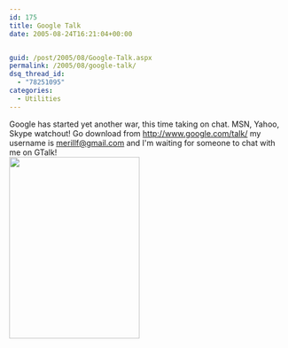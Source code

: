 ```yaml
---
id: 175
title: Google Talk
date: 2005-08-24T16:21:04+00:00


guid: /post/2005/08/Google-Talk.aspx
permalink: /2005/08/google-talk/
dsq_thread_id:
  - "78251095"
categories:
  - Utilities
---
```

Google has started yet another war, this time taking on chat. MSN, Yahoo, Skype watchout!
Go download from <a href="http://www.google.com/talk/">http://www.google.com/talk/</a> my username is merillf@gmail.com and I'm waiting for someone to chat with me on GTalk!<br>
<img src="{{ site.url }}{{ site.baseurl }}/wp-content/uploads/contentbinary/googletalk.gif" width="235" height="328" alt="" border="0">

